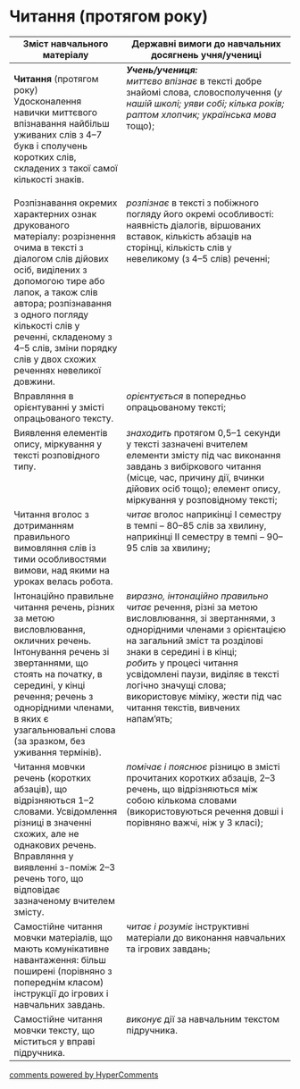 <div id="hypercomments_widget" class="js-hypercomments-widget invisible"></div>

# Читання (протягом року)

<table>
  <tr>
    <td width="40%" align="center"><b>Зміст навчального матеріалу</b></td>
    <td width="60%" align="center"><b>Державні вимоги до навчальних досягнень учня/учениці</b></td>
  </tr>
<tbody>
  <tr>
    <td width="40%" style="vertical-align:top !important;">
    <p><b>Читання</b> (протягом року)<br>
Удосконалення навички миттєвого впізнавання найбільш уживаних слів з 4–7 букв і сполучень коротких слів, складених з такої самої кількості знаків.<br></td>
    <td width="60%" style="vertical-align:top !important;">
<i><b>Учень/учениця:</b></i><br>
<i>миттєво впізнає</i> в тексті добре знайомі слова, словосполучення (<i>у нашій школі; уяви собі; кілька років; раптом хлопчик; українська мова</i> тощо);<br></td>
  </tr>
  <tr>
    <td width="40%" style="vertical-align:top !important;">
Розпізнавання окремих характерних ознак друкованого матеріалу: розрізнення очима в тексті з діалогом слів дійових осіб, виділених з допомогою тире або лапок, а також слів автора; розпізнавання з одного погляду кількості слів у реченні, складеному з 4–5 слів, зміни порядку слів у двох схожих реченнях невеликої довжини. </td>
    <td width="60%" style="vertical-align:top !important;">
<i>розпізнає</i> в тексті з побіжного погляду його окремі особливості: наявність діалогів, віршованих вставок, кількість абзаців на сторінці, кількість слів у невеликому (з 4–5 слів) реченні;</td>
  </tr>
  <tr>
    <td width="40%" style="vertical-align:top !important;">
Вправляння в орієнтуванні у змісті опрацьованого тексту. </td>
    <td width="60%" style="vertical-align:top !important;">
<i>орієнтується</i> в попередньо опрацьованому тексті;</td>
  </tr>
  <tr>
    <td width="40%" style="vertical-align:top !important;">
Виявлення елементів опису, міркування у тексті розповідного типу.</td>
    <td width="60%" style="vertical-align:top !important;">
<i>знаходить</i> протягом 0,5–1 секунди у тексті зазначені вчителем елементи змісту під час виконання завдань з вибіркового читання (місце, час, причину дії, вчинки дійових осіб тощо); елемент опису, міркування у розповідному тексті;</td>
  </tr>
  <tr>
    <td width="40%" style="vertical-align:top !important;">
Читання вголос з дотриманням правильного вимовляння слів із тими особливостями вимови, над якими на уроках велась робота.</td>
    <td width="60%" style="vertical-align:top !important;">
<i>читає</i> вголос наприкінці І семестру в темпі – 80–85 слів за хвилину, наприкінці ІІ семестру в темпі – 90–95 слів за хвилину;</td>
  </tr>
  <tr>
    <td width="40%" style="vertical-align:top !important;">
Інтонаційно правильне читання речень, різних за метою висловлювання, окличних речень. <br>
Інтонування речень зі звертаннями, що стоять на початку, в середині, у кінці речення; речень з однорідними членами, в яких є узагальнювальні слова (за зразком, без уживання термінів). <br></td>
    <td width="60%" style="vertical-align:top !important;">
<i>виразно, інтонаційно правильно читає</i> речення, різні за метою висловлювання, зі звертаннями, з однорідними членами з орієнтацією на загальний зміст та розділові знаки в середині і в кінці;<br>
<i>робить</i> у процесі читання усвідомлені паузи, виділяє в тексті логічно значущі слова; використовує міміку, жести під час читання текстів, вивчених напам’ять;</td>
  </tr>
  <tr>
    <td width="40%" style="vertical-align:top !important;">
Читання мовчки речень (коротких абзаців), що відрізняються 1–2 словами. Усвідомлення різниці в значенні схожих, але не однакових речень. Вправляння у виявленні з-поміж 2–3 речень того, що відповідає зазначеному вчителем змісту. </td>
    <td width="60%" style="vertical-align:top !important;">
<i>помічає і пояснює</i> різницю в змісті прочитаних коротких абзаців, 2–3 речень, що відрізняються між собою кількома словами (використовуються речення довші і порівняно важчі, ніж у 3 класі);</td>
  </tr>
  <tr>
    <td width="40%" style="vertical-align:top !important;">
Самостійне читання мовчки матеріалів, що мають комунікативне навантаження: більш поширені (порівняно з попереднім класом) інструкції до ігрових і навчальних завдань.</td>
    <td width="60%" style="vertical-align:top !important;">
<i>читає і розуміє</i> інструктивні матеріали до виконання навчальних та ігрових завдань;</td>
  </tr>
  <tr>
    <td width="40%" style="vertical-align:top !important;">
Самостійне читання мовчки тексту, що міститься у вправі підручника.</td>
    <td width="60%" style="vertical-align:top !important;">
<i>виконує</i> дії за навчальним текстом підручника.</td>
  </tr>
</tbody>
</table>

<div class="js-hypercomments-container">
<a href="http://hypercomments.com" class="hc-link" title="comments widget">comments powered by HyperComments</a>
</div>